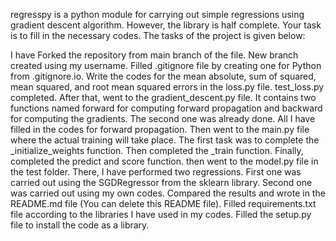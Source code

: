 regresspy is a python module for carrying out simple regressions using gradient descent algorithm. However, the library is half complete. Your task is to fill in the necessary codes. The tasks of the project is given below:

I have Forked the repository from main branch of the file.
New branch created using my username.
Filled .gitignore file by creating one for Python from .gitignore.io.
Write the codes for the mean absolute, sum of squared, mean squared, and root mean squared errors in the loss.py file.
test_loss.py completed.
After that, went to the gradient_descent.py file. It contains two functions named forward for computing forward propagation and backward for computing the gradients. The second one was already done. All I have filled in the codes for forward propagation.
Then went to the main.py file where the actual training will take place. The first task was to complete the _initialize_weights function. Then completed the _train function. Finally, completed the predict and score function.
then went to the model.py file in the test folder. There, I have performed two regressions. First one was carried out using the SGDRegressor from the sklearn library. Second one was carried out using my own codes. Compared the results and wrote in the README.md file (You can delete this README file).
Filled requirements.txt file according to the libraries I have used in my codes.
Filled the setup.py file to install the code as a library.

